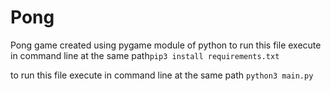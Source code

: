 # Pong
Pong game created using pygame module of python
to run this file execute in command line at the same path```pip3 install requirements.txt```

to run this file execute in command line at the same path ```python3 main.py```
